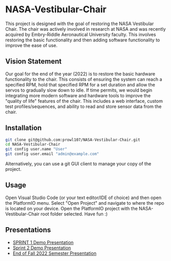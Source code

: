 # NASA-Vestibular-Chair
This project is designed with the goal of restoring the NASA Vestibular Chair. The chair was actively involved in research at NASA and was recently acquired by Embry-Riddle Aeronautical University faculty. This involves restoring the basic functionality and then adding software functionality to improve the ease of use.

## Vision Statement
Our goal for the end of the year (2022) is to restore the basic hardware functionality to the chair. This consists of ensuring the system can reach a specified RPM, hold that specified RPM for a set duration and allow the servos to gradually slow down to idle. If time permits, we would begin integrating more modern software and hardware tools to improve the "quality of life" features of the chair. This includes a web interface, custom test profiles/sequences, and ability to read and store sensor data from the chair. 

## Installation
```bash
git clone git@github.com:prowl107/NASA-Vestibular-Chair.git
cd NASA-Vestibular-Chair
git config user.name "User"
git config user.email "admin@example.com"
```
Alternatively, you can use a git GUI client to manage your copy of the project. 

## Usage
Open Visual Studio Code (or your text editor/IDE of choice) and then open the PlatformIO menu.
Select "Open Project" and navigate to where the repo is located on your device.
Open the PlatformIO project with the NASA-Vestibular-Chair root folder selected.
Have fun :)

## Presentations
- [SPRINT 1 Demo Presentation](https://docs.google.com/presentation/d/1GzDR9MJofazVPP1MhIpP6lPWvrz68VTAprLMHRDoxEk/edit#slide=id.p)
- [Sprint 2 Demo Presentation]()
- [End of Fall 2022 Semester Presentation]()
